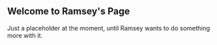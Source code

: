 ## Welcome to Ramsey's Page

Just a placeholder at the moment, until Ramsey wants to do something more with it.
